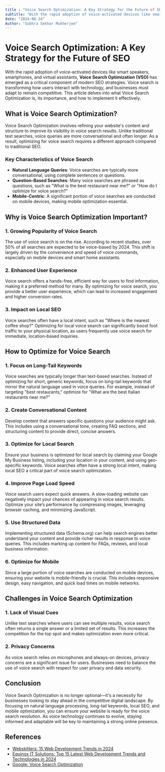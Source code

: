 ```yaml
---
title : "Voice Search Optimization: A Key Strategy for the Future of SEO"
subtitle: "With the rapid adoption of voice-activated devices like smart speakers, smartphones, and virtual assistants, **Voice Search Optimization (VSO)** has emerged as a critical component of modern SEO strategies. Voice search is transforming how users interact with technology, and businesses must adapt to remain competitive. This article delves into what Voice Search Optimization is, its importance, and how to implement it effectively."
date: "2024-08-24"
Author: "Subhra Sekhar Mukherjee"
---
```



# Voice Search Optimization: A Key Strategy for the Future of SEO

With the rapid adoption of voice-activated devices like smart speakers, smartphones, and virtual assistants, **Voice Search Optimization (VSO)** has emerged as a critical component of modern SEO strategies. Voice search is transforming how users interact with technology, and businesses must adapt to remain competitive. This article delves into what Voice Search Optimization is, its importance, and how to implement it effectively.

## What is Voice Search Optimization?

Voice Search Optimization involves refining your website's content and structure to improve its visibility in voice search results. Unlike traditional text searches, voice queries are more conversational and often longer. As a result, optimizing for voice search requires a different approach compared to traditional SEO.

### Key Characteristics of Voice Search

- **Natural Language Queries**: Voice searches are typically more conversational, using complete sentences or questions.
- **Question-Based Searches**: Many voice searches are phrased as questions, such as "What is the best restaurant near me?" or "How do I optimize for voice search?"
- **Mobile-Centric**: A significant portion of voice searches are conducted on mobile devices, making mobile optimization essential.

## Why is Voice Search Optimization Important?

### 1. **Growing Popularity of Voice Search**
The use of voice search is on the rise. According to recent studies, over 50% of all searches are expected to be voice-based by 2024. This shift is largely driven by the convenience and speed of voice commands, especially on mobile devices and smart home assistants.

### 2. **Enhanced User Experience**
Voice search offers a hands-free, efficient way for users to find information, making it a preferred method for many. By optimizing for voice search, you provide a better user experience, which can lead to increased engagement and higher conversion rates.

### 3. **Impact on Local SEO**
Voice searches often have a local intent, such as "Where is the nearest coffee shop?" Optimizing for local voice search can significantly boost foot traffic to your physical location, as users frequently use voice search for immediate, location-based inquiries.

## How to Optimize for Voice Search

### 1. **Focus on Long-Tail Keywords**
Voice searches are typically longer than text-based searches. Instead of optimizing for short, generic keywords, focus on long-tail keywords that mirror the natural language used in voice queries. For example, instead of targeting "best restaurants," optimize for "What are the best Italian restaurants near me?"

### 2. **Create Conversational Content**
Develop content that answers specific questions your audience might ask. This includes using a conversational tone, creating FAQ sections, and structuring content to provide direct, concise answers.

### 3. **Optimize for Local Search**
Ensure your business is optimized for local search by claiming your Google My Business listing, including your location in your content, and using geo-specific keywords. Voice searches often have a strong local intent, making local SEO a critical part of voice search optimization.

### 4. **Improve Page Load Speed**
Voice search users expect quick answers. A slow-loading website can negatively impact your chances of appearing in voice search results. Optimize your site’s performance by compressing images, leveraging browser caching, and minimizing JavaScript.

### 5. **Use Structured Data**
Implementing structured data (Schema.org) can help search engines better understand your content and provide richer results in response to voice queries. This includes marking up content for FAQs, reviews, and local business information.

### 6. **Optimize for Mobile**
Since a large portion of voice searches are conducted on mobile devices, ensuring your website is mobile-friendly is crucial. This includes responsive design, easy navigation, and quick load times on mobile networks.

## Challenges in Voice Search Optimization

### 1. **Lack of Visual Cues**
Unlike text searches where users can see multiple results, voice search often returns a single answer or a limited set of results. This increases the competition for the top spot and makes optimization even more critical.

### 2. **Privacy Concerns**
As voice search relies on microphones and always-on devices, privacy concerns are a significant issue for users. Businesses need to balance the use of voice search with respect for user privacy and data security.

## Conclusion

Voice Search Optimization is no longer optional—it's a necessity for businesses looking to stay ahead in the competitive digital landscape. By focusing on natural language processing, long-tail keywords, local SEO, and mobile optimization, you can ensure your website is ready for the voice search revolution. As voice technology continues to evolve, staying informed and adaptable will be key to maintaining a strong online presence.

## References

- [Webskitters: 15 Web Development Trends in 2024](https://www.webskitters.com)
- [Equinox IT Solutions: Top 15 Latest Web Development Trends and Technologies in 2024](https://www.equinoxitsol.com)
- [Google: Voice Search Optimization](https://developers.google.com/search/docs/specialty/voice-search)


